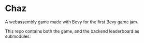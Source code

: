 # Chaz

A webassembly game made with Bevy for the first Bevy game jam.

This repo contains both the game, and the backend leaderboard as submodules.

